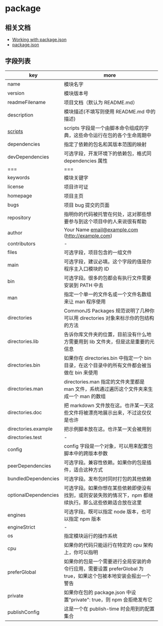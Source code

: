 # package

## 相关文档

- [Working with package.json](https://www.npmjs.cn/getting-started/using-a-package.json/)
- [package.json](https://www.npmjs.cn/files/package.json/)

## 字段列表

| key                     | more                                                                                                            |
| ----------------------- | --------------------------------------------------------------------------------------------------------------- |
| name                    | 模块名字                                                                                                        |
| version                 | 模块版本号                                                                                                      |
| readmeFilename          | 项目文档（默认为 README.md）                                                                                    |
| description             | 模块描述(不填写则使用 README.md 中的描述)                                                                       |
| [scripts](./scripts.md) | scripts 字段是一个由脚本命令组成的字典，这些命令运行在包的各个生命周期中                                        |
| dependencies            | 指定了依赖的包名和其版本范围的映射                                                                              |
| devDependencies         | 可选字段，开发环境下的依赖包，格式同 dependencies 属性                                                          |
| ===                     | ===                                                                                                             |
| keywords                | 模块关键字                                                                                                      |
| license                 | 项目许可证                                                                                                      |
| homepage                | 项目主页                                                                                                        |
| bugs                    | 项目 bug 提交的页面                                                                                             |
| repository              | 指明你的代码被托管在何处，这对那些想要参与到这个项目中的人来说很有帮助                                          |
| author                  | Your Name <email@example.com> (http://example.com)                                                              |
| contributors            | -                                                                                                               |
| files                   | 可选字段，项目包含的一组文件                                                                                    |
| main                    | 可选字段，建议必填。这个字段的值是你程序主入口模块的 ID                                                         |
| bin                     | 可选字段。很多的包都会有执行文件需要安装到 PATH 中去                                                            |
| man                     | 指定一个单一的文件名或一个文件名数组来让 man 程序使用                                                           |
| directories             | CommonJS Packages 规范说明了几种你可以用 directories 对象来标示你的包结构的方法                                 |
| directories.lib         | 告诉你库文件夹的位置，目前没有什么地方需要用到 lib 文件夹，但是这是重要的元信息                                 |
| directories.bin         | 如果你在 directories.bin 中指定一个 bin 目录，在这个目录中的所有文件都会被当做在 bin 来使用                     |
| directories.man         | directories.man 指定的文件夹里都是 man 文件，系统通过遍历这个文件夹来生成一个 man 的数组                        |
| directories.doc         | 把 markdown 文件放在这。也许某一天这些文件将被漂亮地展示出来，不过这仅仅是也许                                  |
| directories.example     | 把示例脚本放在这。也许某一天会被用到                                                                            |
| directories.test        | -                                                                                                               |
| config                  | config 字段是一个对象，可以用来配置包脚本中的跨版本参数                                                         |
| peerDependencies        | 可选字段。兼容性依赖。如果你的包是插件，适合这种方式                                                            |
| bundledDependencies     | 可选字段。发布包时同时打包的其他依赖                                                                            |
| optionalDependencies    | 可选字段。如果你想在某些依赖即使没有找到，或则安装失败的情况下，npm 都继续执行。那么这些依赖适合放在这里        |
| engines                 | 可选字段。既可以指定 node 版本，也可以指定 npm 版本                                                             |
| engineStrict            | -                                                                                                               |
| os                      | 指定模块运行的操作系统                                                                                          |
| cpu                     | 如果你的代码只能运行在特定的 cpu 架构上，你可以指明                                                             |
| preferGlobal            | 如果你的包是一个需要进行全局安装的命令行应用，需要设置 preferGlobal 为 true，如果这个包被本地安装会报出一个警告 |
| private                 | 如果你在包的 package.json 中设置"private": true，则 npm 会拒绝发布它                                            |
| publishConfig           | 这是一个在 publish-time 时会用到的配置集合                                                                      |

